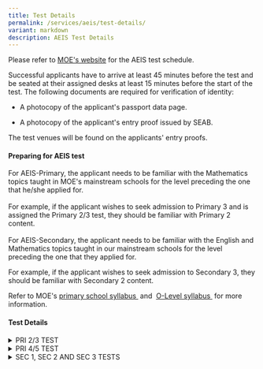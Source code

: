 ```yaml
---
title: Test Details
permalink: /services/aeis/test-details/
variant: markdown
description: AEIS Test Details
---
```

<p>Please refer to <a href="https://www.moe.gov.sg/international-students/aeis/test-details" rel="noopener noreferrer nofollow" target="_blank"><u>MOE's website</u></a> for
the AEIS test schedule.</p>
<p>Successful applicants have to arrive at least 45 minutes before the test
and be seated at their assigned desks&nbsp;at least 15 minutes before&nbsp;the
start of the test. The following documents are required for verification
of identity:</p>
<ul data-tight="true" class="tight">
<li>
<p>A photocopy of the applicant's passport data page.</p>
</li>
<li>
<p>A photocopy of the applicant's entry proof issued by SEAB.</p>
</li>
</ul>
<p>The test venues will be found on the applicants' entry proofs.</p>
<h4><strong>Preparing for AEIS test</strong></h4>
<p>For AEIS-Primary, the applicant needs to be familiar with the Mathematics
topics taught in MOE's mainstream schools for the level preceding the one
that he/she applied for.
<br>
<br>For example, if the applicant wishes to seek admission to Primary 3 and
is assigned the Primary 2/3 test, they should be familiar with Primary
2 content.
<br>
<br>For AEIS-Secondary, the applicant needs to be familiar with the English
and Mathematics topics taught in our mainstream schools for the level preceding
the one that they applied for.&nbsp;</p>
<p>For example, if the applicant wishes to seek admission to Secondary 3,
they should be familiar with Secondary 2 content.</p>
<p>Refer to MOE's&nbsp;<a href="https://www.moe.gov.sg/primary/curriculum/syllabus" rel="noopener noreferrer nofollow" target="_blank"><u>primary school syllabus </u></a>&nbsp;and&nbsp;
<a href="https://www.moe.gov.sg/secondary/courses/express/electives" rel="noopener noreferrer nofollow" target="_blank"><u>O-Level syllabus</u>
</a>&nbsp;for more information.</p>
<h4><strong>Test Details</strong></h4>
<div data-type="detailGroup" class="isomer-accordion isomer-accordion-white">
<details class="isomer-details">
<summary>PRI 2/3 TEST</summary>
<div data-type="detailsContent" class="isomer-details-content">
<h4><strong>Mathematics test</strong></h4>
<p>The Mathematics test comprises 2 parts. The applicant will be given 25
minutes to complete Part 1 and 40 minutes to complete Part 2:</p>
<ul data-tight="true" class="tight">
<li>
<p>Part 1: Multiple-choice questions (29 items)</p>
</li>
<li>
<p>Part 2: Short-answer questions (17 items)</p>
</li>
</ul>
<p>The use of calculators is&nbsp;not&nbsp;allowed. For short-answer questions,
the applicant will have to show the method of solution clearly by writing
his/her working steps in the spaces provided in addition to providing the
final answers.&nbsp;</p>
<p>
</p><table>
<tbody>
<tr><td style="text-align:left;background-color:#c2e7ff;" rowspan="1" colspan="1">
<p>The applicant will need a pencil to shade his/her answers for the multiple-choice
questions on the&nbsp;<strong><a href="https://www.moe.gov.sg/-/media/files/others/sample-oas.ashx" rel="noopener noreferrer nofollow" target="_blank"><u>Optical Answer Sheet (OAS)</u></a></strong>&nbsp;(140KB).</p>
</td>
</tr>
</tbody>
</table>
</div>
</details>
<details class="isomer-details">
<summary>PRI 4/5 TEST</summary>
<div data-type="detailsContent" class="isomer-details-content">
<h4><strong>Mathematics test</strong></h4>
<p>The Mathematics test comprises 2 parts. The applicant will be given 35
minutes to complete Part 1, and 50 minutes to complete Part 2:</p>
<ul data-tight="true" class="tight">
<li>
<p>Part 1:&nbsp;Multiple-choice questions (30 items).</p>
</li>
<li>
<p>Part 2:&nbsp;Short-answer questions (8 items) and open-ended questions
(6 items).</p>
</li>
</ul>
<p>The use of calculators is&nbsp;not allowed.&nbsp;For short-answer and
open-ended questions, the applicant will have to show the method of solution
clearly by writing his/her working steps in the spaces provided in addition
to providing the final answers.&nbsp;
<br>
<br>Generally, open-ended questions require longer and more complex method
of solutions as compared to short-answer questions.</p>
<p></p>
<table>
<tbody>
<tr>
<td style="text-align:left;background-color:#c2e7ff;" rowspan="1" colspan="1">
<p>The applicant will need a pencil to shade their answers for the multiple-choice
questions on the&nbsp;<strong><a href="https://www.moe.gov.sg/-/media/files/others/sample-oas.ashx" rel="noopener noreferrer nofollow" target="_blank"><u>Optical Answer Sheet (OAS)</u></a></strong>&nbsp;(140KB).</p>
</td>
</tr>
</tbody>
</table>
<p></p>
</div>
</details>
<details class="isomer-details">
<summary>SEC 1, SEC 2 AND SEC 3 TESTS</summary>
<div data-type="detailsContent" class="isomer-details-content">
<h4><strong>English test</strong></h4>
<p>The applicant will be given 2 hours 10 minutes to complete the test which
comprises 2 parts:
<br><strong>Part 1: Writing</strong>
<br>2 topics are set for Sec 1 test, and 4 topics are set for Sec 2 and Sec
3 tests.&nbsp;
<br>The applicant has to choose 1 topic and write a composition on it:
<br>200 to 300 words for Sec 1 test.
<br>250 to 350 words for Sec 2 test.
<br>300 to 400 words for Sec 3 test.
<br>
<br><strong>Part 2: Comprehension and language use</strong>
<br>50 compulsory multiple-choice questions comprising:
<br>Comprehension based on 2 passages (15 items)
<br>Comprehension cloze based on 2 passages (15 items)
<br>Vocabulary (10 items)
<br>Grammar (10 items)</p>
<h4><strong>Mathematics test</strong></h4>
<p>The Mathematics test comprises 2 parts. The applicant will be given 30
minutes to complete Part 1, and 1 hour 45 minutes to complete Part 2:</p>
<ul data-tight="true" class="tight">
<li>
<p>Part 1:&nbsp;Multiple-choice questions (34 items).</p>
</li>
<li>
<p>Part 2:&nbsp;Short-answer questions (20 items) and open-ended questions
(10 to 15 items).</p>
</li>
</ul>
<p>The use of calculators is&nbsp;not allowed.&nbsp;For short-answer and
open-ended questions, the applicant has to show the method of solution
clearly by writing his/her working steps in the spaces provided in addition
to providing the final answers.
<br>
<br>Generally, open-ended questions require longer and more complex method
of solutions as compared to short-answer questions.</p>
<p></p>
<table>
<tbody>
<tr>
<td style="text-align:left;background-color:#c2e7ff;" rowspan="1" colspan="1">
<p>The applicant will need a pencil to shade their answers for the multiple-choice
questions on the&nbsp;<strong><a href="https://www.moe.gov.sg/-/media/files/others/sample-oas.ashx" rel="noopener noreferrer nofollow" target="_blank"><u>Optical Answer Sheet (OAS)</u></a></strong>&nbsp;(140KB).</p>
</td>
</tr>
</tbody>
</table>
<p></p>
</div>
</details>
</div>
<p></p>
